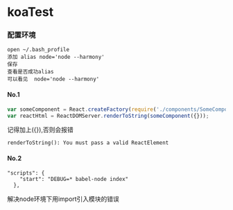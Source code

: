 # koaTest
### 配置环境

```
open ~/.bash_profile
添加 alias node='node --harmony'
保存
查看是否成功alias
可以看见  node='node --harmony'
```

#### No.1

```javascript
var someComponent = React.createFactory(require('./components/SomeComponents.jsx'));
var reactHtml = ReactDOMServer.renderToString(someComponent({}));
```



记得加上({}),否则会报错

```
renderToString(): You must pass a valid ReactElement
```

#### No.2

```
"scripts": {
    "start": "DEBUG=* babel-node index"
  },
```

解决node环境下用import引入模块的错误

